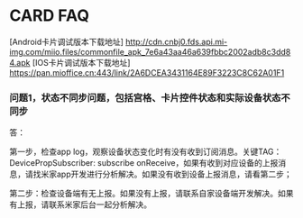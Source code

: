 # CARD FAQ

[Android卡片调试版本下载地址]
http://cdn.cnbj0.fds.api.mi-img.com/miio.files/commonfile_apk_7e6a43aa46a639fbbc2002adb8c3dd84.apk
[IOS卡片调试版本下载地址]
https://pan.mioffice.cn:443/link/2A6DCEA3431164E89F3223C8C62A01F1

### 问题1，状态不同步问题，包括宫格、卡片控件状态和实际设备状态不同步

答：

第一步，检查app log，观察设备状态变化时有没有收到订阅消息。关键TAG：DevicePropSubscriber: subscribe onReceive，如果有收到对应设备的上报消息，请找米家app开发进行分析解决。如果没有收到设备上报消息，请看第二步；

第二步：检查设备端有无上报。如果没有上报，请联系自家设备端开发解决。如果有上报，请联系米家后台一起分析解决。







